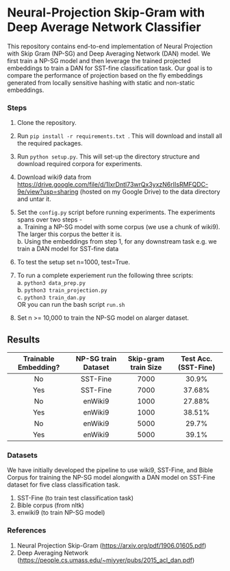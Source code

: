 # Neural-Projection Skip-Gram with Deep Average Network Classifier

This repository contains end-to-end implementation of Neural Projection with Skip Gram (NP-SG) and Deep Averaging Network (DAN) model. We first train a NP-SG model and then leverage the trained projected embeddings to train a DAN for SST-fine classification task. Our goal is to compare the performance of projection based on the fly embeddings generated from locally sensitive hashing with static and non-static embeddings.

### Steps


1. Clone the repository.

2. Run `pip install -r requirements.txt `. This will download and install all the required packages.

3. Run `python setup.py`. This will set-up the directory structure and download required corpora for experiments.

4. Download wiki9 data from https://drive.google.com/file/d/1IxrDntl73wrQx3yxzN6rIIsRMFQDC-9e/view?usp=sharing (hosted on my Google Drive) to the data directory and untar it. 

4. Set the `config.py` script before running experiments. The experiments spans over two steps - \
  a. Training a NP-SG model with some corpus (we use a chunk of wiki9). The larger this corpus the better it is.\
  b. Using the embeddings from step 1, for any downstream task e.g. we train a DAN model for SST-fine data
  
5. To test the setup set n=1000, test=True. 

6. To run a complete experiement run the following three scripts:\
  a. `python3 data_prep.py`\
  b. `python3 train_projection.py`\
  c. `python3 train_dan.py` \
  OR you can run the bash script `run.sh` 
  
7. Set n >= 10,000 to train the NP-SG model on alarger dataset.



## Results

| Trainable Embedding? | NP-SG train Dataset | Skip-gram train Size | Test Acc. (SST-Fine) |
| :---: | :---: | :---: | :---: | 
| No | SST-Fine | 7000 | 30.9% |
| Yes | SST-Fine | 7000 | 37.68% |
| No | enWiki9 | 1000 | 27.88% | 
| Yes | enWiki9 | 1000 | 38.51% | 
| No | enWiki9 | 5000 | 29.7% |
| Yes | enWiki9 | 5000 | 39.1% |


### Datasets

We have initially developed the pipeline to use wiki9, SST-Fine, and Bible Corpus for training the NP-SG model alongwith a DAN model on SST-Fine dataset for five class classification task.

1. SST-Fine (to train test classification task)
2. Bible corpus (from nltk)
3. enwiki9 (to train NP-SG model)

### References

1. Neural Projection Skip-Gram (https://arxiv.org/pdf/1906.01605.pdf)
2. Deep Averaging Network (https://people.cs.umass.edu/~miyyer/pubs/2015_acl_dan.pdf)
